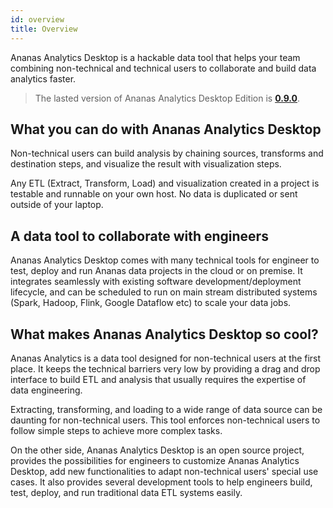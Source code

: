 ```yaml
---
id: overview
title: Overview
---
```


Ananas Analytics Desktop is a hackable data tool that helps your team combining non-technical and technical users to collaborate and build data analytics faster.

> The lasted version of Ananas Analytics Desktop Edition is [**0.9.0**](../downloads/v0.9.0).

## What you can do with Ananas Analytics Desktop 

Non-technical users can build analysis by chaining sources, transforms and destination steps, and visualize the result with visualization steps. 

Any ETL (Extract, Transform, Load) and visualization created in a project is testable and runnable on your own host. No data is duplicated or sent outside of your laptop.

## A data tool to collaborate with engineers 

Ananas Analytics Desktop comes with many technical tools for engineer to test, deploy and run Ananas data projects in the cloud or on premise. It integrates seamlessly with existing software development/deployment lifecycle, and can be scheduled to run on main stream distributed systems (Spark, Hadoop, Flink, Google Dataflow etc) to scale your data jobs. 

## What makes Ananas Analytics Desktop so cool? 

Ananas Analytics is a data tool designed for non-technical users at the first place. It keeps the technical barriers very low by providing a drag and drop interface to build ETL and analysis that usually requires the expertise of data engineering. 

Extracting, transforming, and loading to a wide range of data source can be daunting for non-technical users. This tool enforces non-technical users to follow simple steps to achieve more complex tasks. 

On the other side, Ananas Analytics Desktop is an open source project, provides the possibilities for engineers to customize Ananas Analytics Desktop, add new functionalities to adapt non-technical users' special use cases. It also provides several development tools to help engineers build, test, deploy, and run traditional data ETL systems easily. 





